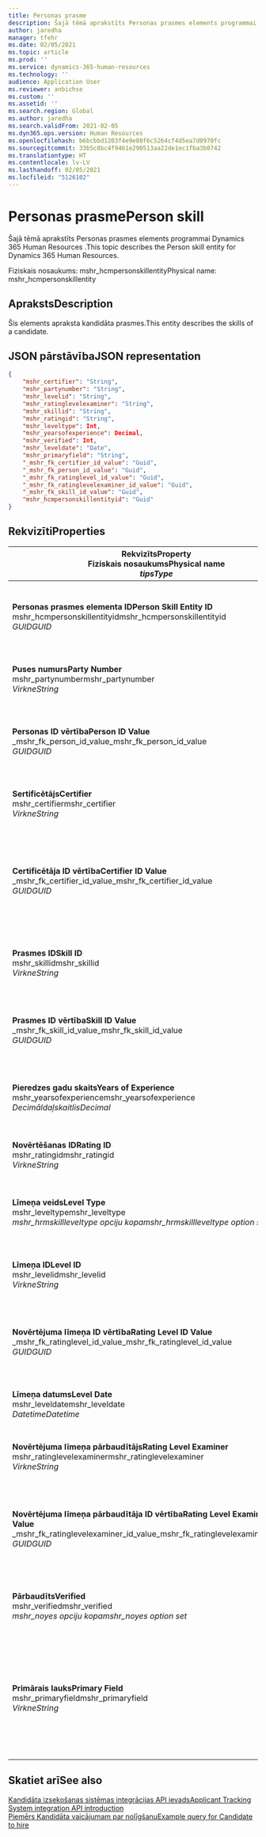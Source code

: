 ```yaml
---
title: Personas prasme
description: Šajā tēmā aprakstīts Personas prasmes elements programmai Dynamics 365 Human Resources .
author: jaredha
manager: tfehr
ms.date: 02/05/2021
ms.topic: article
ms.prod: ''
ms.service: dynamics-365-human-resources
ms.technology: ''
audience: Application User
ms.reviewer: anbichse
ms.custom: ''
ms.assetid: ''
ms.search.region: Global
ms.author: jaredha
ms.search.validFrom: 2021-02-05
ms.dyn365.ops.version: Human Resources
ms.openlocfilehash: b6bcbbd1203f4e9e80f6c5264cf4d5ea7d0970fc
ms.sourcegitcommit: 33b5c8bc4f9461e290513aa22de1ec1fba3b0742
ms.translationtype: HT
ms.contentlocale: lv-LV
ms.lasthandoff: 02/05/2021
ms.locfileid: "5126102"
---
```

# <a name="person-skill"></a><span data-ttu-id="b2a7b-103">Personas prasme</span><span class="sxs-lookup"><span data-stu-id="b2a7b-103">Person skill</span></span>

<span data-ttu-id="b2a7b-104">Šajā tēmā aprakstīts Personas prasmes elements programmai Dynamics 365 Human Resources .</span><span class="sxs-lookup"><span data-stu-id="b2a7b-104">This topic describes the Person skill entity for Dynamics 365 Human Resources.</span></span>

<span data-ttu-id="b2a7b-105">Fiziskais nosaukums: mshr_hcmpersonskillentity</span><span class="sxs-lookup"><span data-stu-id="b2a7b-105">Physical name: mshr_hcmpersonskillentity</span></span>

## <a name="description"></a><span data-ttu-id="b2a7b-106">Apraksts</span><span class="sxs-lookup"><span data-stu-id="b2a7b-106">Description</span></span>

<span data-ttu-id="b2a7b-107">Šis elements apraksta kandidāta prasmes.</span><span class="sxs-lookup"><span data-stu-id="b2a7b-107">This entity describes the skills of a candidate.</span></span>

## <a name="json-representation"></a><span data-ttu-id="b2a7b-108">JSON pārstāvība</span><span class="sxs-lookup"><span data-stu-id="b2a7b-108">JSON representation</span></span>

```json
{
    "mshr_certifier": "String",
    "mshr_partynumber": "String",
    "mshr_levelid": "String",
    "mshr_ratinglevelexaminer": "String",
    "mshr_skillid": "String",
    "mshr_ratingid": "String",
    "mshr_leveltype": Int,
    "mshr_yearsofexperience": Decimal,
    "mshr_verified": Int,
    "mshr_leveldate": "Date",
    "mshr_primaryfield": "String",
    "_mshr_fk_certifier_id_value": "Guid",
    "_mshr_fk_person_id_value": "Guid",
    "_mshr_fk_ratinglevel_id_value": "Guid",
    "_mshr_fk_ratinglevelexaminer_id_value": "Guid",
    "_mshr_fk_skill_id_value": "Guid",
    "mshr_hcmpersonskillentityid": "Guid"
}
```

## <a name="properties"></a><span data-ttu-id="b2a7b-109">Rekvizīti</span><span class="sxs-lookup"><span data-stu-id="b2a7b-109">Properties</span></span>

| <span data-ttu-id="b2a7b-110">Rekvizīts</span><span class="sxs-lookup"><span data-stu-id="b2a7b-110">Property</span></span><br><span data-ttu-id="b2a7b-111">**Fiziskais nosaukums**</span><span class="sxs-lookup"><span data-stu-id="b2a7b-111">**Physical name**</span></span><br><span data-ttu-id="b2a7b-112">**_tips_**</span><span class="sxs-lookup"><span data-stu-id="b2a7b-112">**_Type_**</span></span> | <span data-ttu-id="b2a7b-113">Izmantot</span><span class="sxs-lookup"><span data-stu-id="b2a7b-113">Use</span></span> | <span data-ttu-id="b2a7b-114">Apraksts</span><span class="sxs-lookup"><span data-stu-id="b2a7b-114">Description</span></span> |
| --- | --- | --- |
| <span data-ttu-id="b2a7b-115">**Personas prasmes elementa ID**</span><span class="sxs-lookup"><span data-stu-id="b2a7b-115">**Person Skill Entity ID**</span></span><br><span data-ttu-id="b2a7b-116">mshr_hcmpersonskillentityid</span><span class="sxs-lookup"><span data-stu-id="b2a7b-116">mshr_hcmpersonskillentityid</span></span><br><span data-ttu-id="b2a7b-117">*GUID*</span><span class="sxs-lookup"><span data-stu-id="b2a7b-117">*GUID*</span></span> | <span data-ttu-id="b2a7b-118">Tikai lasāms</span><span class="sxs-lookup"><span data-stu-id="b2a7b-118">Read-only</span></span><br><span data-ttu-id="b2a7b-119">Obligāts</span><span class="sxs-lookup"><span data-stu-id="b2a7b-119">Required</span></span> | <span data-ttu-id="b2a7b-120">Sistēmas ģenerēts unikāls identifikators elementa ierakstam.</span><span class="sxs-lookup"><span data-stu-id="b2a7b-120">System-generated unique identifier for the entity record.</span></span> |
| <span data-ttu-id="b2a7b-121">**Puses numurs**</span><span class="sxs-lookup"><span data-stu-id="b2a7b-121">**Party Number**</span></span><br><span data-ttu-id="b2a7b-122">mshr_partynumber</span><span class="sxs-lookup"><span data-stu-id="b2a7b-122">mshr_partynumber</span></span><br><span data-ttu-id="b2a7b-123">*Virkne*</span><span class="sxs-lookup"><span data-stu-id="b2a7b-123">*String*</span></span> | <span data-ttu-id="b2a7b-124">Lasīt/rakstīt</span><span class="sxs-lookup"><span data-stu-id="b2a7b-124">Read/write</span></span><br><span data-ttu-id="b2a7b-125">Obligāts</span><span class="sxs-lookup"><span data-stu-id="b2a7b-125">Required</span></span> |   <span data-ttu-id="b2a7b-126">Saistītās puses (personas) ieraksta ID.</span><span class="sxs-lookup"><span data-stu-id="b2a7b-126">The ID of the associated party (person) record.</span></span> |
| <span data-ttu-id="b2a7b-127">**Personas ID vērtība**</span><span class="sxs-lookup"><span data-stu-id="b2a7b-127">**Person ID Value**</span></span><br><span data-ttu-id="b2a7b-128">_mshr_fk_person_id_value</span><span class="sxs-lookup"><span data-stu-id="b2a7b-128">_mshr_fk_person_id_value</span></span><br><span data-ttu-id="b2a7b-129">*GUID*</span><span class="sxs-lookup"><span data-stu-id="b2a7b-129">*GUID*</span></span> | <span data-ttu-id="b2a7b-130">Tikai lasāms</span><span class="sxs-lookup"><span data-stu-id="b2a7b-130">Read-only</span></span><br><span data-ttu-id="b2a7b-131">Obligāts</span><span class="sxs-lookup"><span data-stu-id="b2a7b-131">Required</span></span><br><span data-ttu-id="b2a7b-132">Ārējā atslēga: mshr_dirpersonentity mshr_dirpersonentityid</span><span class="sxs-lookup"><span data-stu-id="b2a7b-132">Foreign key: mshr_dirpersonentityid of mshr_dirpersonentity</span></span> | <span data-ttu-id="b2a7b-133">Sistēmas ģenerēts puses (personas) elementa ieraksta identifikators.</span><span class="sxs-lookup"><span data-stu-id="b2a7b-133">The system-generated identifier of the party (person) entity record.</span></span> |
| <span data-ttu-id="b2a7b-134">**Sertificētājs**</span><span class="sxs-lookup"><span data-stu-id="b2a7b-134">**Certifier**</span></span><br><span data-ttu-id="b2a7b-135">mshr_certifier</span><span class="sxs-lookup"><span data-stu-id="b2a7b-135">mshr_certifier</span></span><br><span data-ttu-id="b2a7b-136">*Virkne*</span><span class="sxs-lookup"><span data-stu-id="b2a7b-136">*String*</span></span> | <span data-ttu-id="b2a7b-137">Lasīt/rakstīt</span><span class="sxs-lookup"><span data-stu-id="b2a7b-137">Read/write</span></span><br><span data-ttu-id="b2a7b-138">Neobligāti</span><span class="sxs-lookup"><span data-stu-id="b2a7b-138">Optional</span></span> | <span data-ttu-id="b2a7b-139">Tā darbinieka numurs, kurš sertificējis šo prasmi.</span><span class="sxs-lookup"><span data-stu-id="b2a7b-139">The personnel number of the worker who certified this skill.</span></span> |
| <span data-ttu-id="b2a7b-140">**Certificētāja ID vērtība**</span><span class="sxs-lookup"><span data-stu-id="b2a7b-140">**Certifier ID Value**</span></span><br><span data-ttu-id="b2a7b-141">_mshr_fk_certifier_id_value</span><span class="sxs-lookup"><span data-stu-id="b2a7b-141">_mshr_fk_certifier_id_value</span></span><br><span data-ttu-id="b2a7b-142">*GUID*</span><span class="sxs-lookup"><span data-stu-id="b2a7b-142">*GUID*</span></span> | <span data-ttu-id="b2a7b-143">Tikai lasāms</span><span class="sxs-lookup"><span data-stu-id="b2a7b-143">Read-only</span></span><br><span data-ttu-id="b2a7b-144">Neobligāti</span><span class="sxs-lookup"><span data-stu-id="b2a7b-144">Optional</span></span><br><span data-ttu-id="b2a7b-145">Ārējā atslēga: mshr_hcmworkerentity mshr_hcmworkerentityid</span><span class="sxs-lookup"><span data-stu-id="b2a7b-145">Foreign key: mshr_hcmworkerentityid of mshr_hcmworkerentity</span></span> | <span data-ttu-id="b2a7b-146">Sistēmas ģenerēts darbinieka ieraksta unikālais identifikators darbiniekam, kurš sertificēja prasmi.</span><span class="sxs-lookup"><span data-stu-id="b2a7b-146">System-generated unique identifier of the worker record for the worker who certified the skill.</span></span> |
| <span data-ttu-id="b2a7b-147">**Prasmes ID**</span><span class="sxs-lookup"><span data-stu-id="b2a7b-147">**Skill ID**</span></span><br><span data-ttu-id="b2a7b-148">mshr_skillid</span><span class="sxs-lookup"><span data-stu-id="b2a7b-148">mshr_skillid</span></span><br><span data-ttu-id="b2a7b-149">*Virkne*</span><span class="sxs-lookup"><span data-stu-id="b2a7b-149">*String*</span></span> | <span data-ttu-id="b2a7b-150">Lasīt/rakstīt</span><span class="sxs-lookup"><span data-stu-id="b2a7b-150">Read/write</span></span><br><span data-ttu-id="b2a7b-151">Obligāts</span><span class="sxs-lookup"><span data-stu-id="b2a7b-151">Required</span></span> | <span data-ttu-id="b2a7b-152">Personāla pārvaldībā definētais prasmes identifikators.</span><span class="sxs-lookup"><span data-stu-id="b2a7b-152">The identifier of the skill defined in Human Resources.</span></span> |
| <span data-ttu-id="b2a7b-153">**Prasmes ID vērtība**</span><span class="sxs-lookup"><span data-stu-id="b2a7b-153">**Skill ID Value**</span></span><br><span data-ttu-id="b2a7b-154">_mshr_fk_skill_id_value</span><span class="sxs-lookup"><span data-stu-id="b2a7b-154">_mshr_fk_skill_id_value</span></span><br><span data-ttu-id="b2a7b-155">*GUID*</span><span class="sxs-lookup"><span data-stu-id="b2a7b-155">*GUID*</span></span> | <span data-ttu-id="b2a7b-156">Tikai lasāms</span><span class="sxs-lookup"><span data-stu-id="b2a7b-156">Read-only</span></span><br><span data-ttu-id="b2a7b-157">Obligāts</span><span class="sxs-lookup"><span data-stu-id="b2a7b-157">Required</span></span><br><span data-ttu-id="b2a7b-158">Ārējā atslēga: mshr_hcmskillentityid of mshr_hcmskillentity</span><span class="sxs-lookup"><span data-stu-id="b2a7b-158">Foreign key: mshr_hcmskillentityid of mshr_hcmskillentity</span></span> | <span data-ttu-id="b2a7b-159">Sistēmas ģenerēts atlasītās prasmes identifikators.</span><span class="sxs-lookup"><span data-stu-id="b2a7b-159">The system-generated identifier of the selected skill.</span></span> |
| <span data-ttu-id="b2a7b-160">**Pieredzes gadu skaits**</span><span class="sxs-lookup"><span data-stu-id="b2a7b-160">**Years of Experience**</span></span><br><span data-ttu-id="b2a7b-161">mshr_yearsofexperience</span><span class="sxs-lookup"><span data-stu-id="b2a7b-161">mshr_yearsofexperience</span></span><br><span data-ttu-id="b2a7b-162">*Decimāldaļskaitlis*</span><span class="sxs-lookup"><span data-stu-id="b2a7b-162">*Decimal*</span></span> | <span data-ttu-id="b2a7b-163">Lasīt/rakstīt</span><span class="sxs-lookup"><span data-stu-id="b2a7b-163">Read/write</span></span><br><span data-ttu-id="b2a7b-164">Neobligāti</span><span class="sxs-lookup"><span data-stu-id="b2a7b-164">Optional</span></span> | <span data-ttu-id="b2a7b-165">Pieredzes gadu skaits, kopš kandidātam ir šī prasme.</span><span class="sxs-lookup"><span data-stu-id="b2a7b-165">The years of experience the candidate has in this skill.</span></span> |
| <span data-ttu-id="b2a7b-166">**Novērtēšanas ID**</span><span class="sxs-lookup"><span data-stu-id="b2a7b-166">**Rating ID**</span></span><br><span data-ttu-id="b2a7b-167">mshr_ratingid</span><span class="sxs-lookup"><span data-stu-id="b2a7b-167">mshr_ratingid</span></span><br><span data-ttu-id="b2a7b-168">*Virkne*</span><span class="sxs-lookup"><span data-stu-id="b2a7b-168">*String*</span></span> | <span data-ttu-id="b2a7b-169">Lasīt/rakstīt</span><span class="sxs-lookup"><span data-stu-id="b2a7b-169">Read/write</span></span><br><span data-ttu-id="b2a7b-170">Obligāts</span><span class="sxs-lookup"><span data-stu-id="b2a7b-170">Required</span></span> | <span data-ttu-id="b2a7b-171">Vērtēšanas skalas veids.</span><span class="sxs-lookup"><span data-stu-id="b2a7b-171">The rating scale type.</span></span> <span data-ttu-id="b2a7b-172">Šī elementa vērtība ir **Prasmes**.</span><span class="sxs-lookup"><span data-stu-id="b2a7b-172">For this entity, the value is **Skills**.</span></span> |
| <span data-ttu-id="b2a7b-173">**Līmeņa veids**</span><span class="sxs-lookup"><span data-stu-id="b2a7b-173">**Level Type**</span></span><br><span data-ttu-id="b2a7b-174">mshr_leveltype</span><span class="sxs-lookup"><span data-stu-id="b2a7b-174">mshr_leveltype</span></span><br><span data-ttu-id="b2a7b-175">*mshr_hrmskillleveltype opciju kopa*</span><span class="sxs-lookup"><span data-stu-id="b2a7b-175">*mshr_hrmskillleveltype option set*</span></span> | <span data-ttu-id="b2a7b-176">Lasīt/rakstīt</span><span class="sxs-lookup"><span data-stu-id="b2a7b-176">Read/write</span></span><br><span data-ttu-id="b2a7b-177">Obligāts</span><span class="sxs-lookup"><span data-stu-id="b2a7b-177">Required</span></span> | <span data-ttu-id="b2a7b-178">Veidam iedalīta kategorija līmenim, kas piešķirts prasmei.</span><span class="sxs-lookup"><span data-stu-id="b2a7b-178">A type categorization for the level assigned to the skill.</span></span> |
| <span data-ttu-id="b2a7b-179">**Līmeņa ID**</span><span class="sxs-lookup"><span data-stu-id="b2a7b-179">**Level ID**</span></span><br><span data-ttu-id="b2a7b-180">mshr_levelid</span><span class="sxs-lookup"><span data-stu-id="b2a7b-180">mshr_levelid</span></span><br><span data-ttu-id="b2a7b-181">*Virkne*</span><span class="sxs-lookup"><span data-stu-id="b2a7b-181">*String*</span></span> | <span data-ttu-id="b2a7b-182">Lasīt/rakstīt</span><span class="sxs-lookup"><span data-stu-id="b2a7b-182">Read/write</span></span><br><span data-ttu-id="b2a7b-183">Obligāts</span><span class="sxs-lookup"><span data-stu-id="b2a7b-183">Required</span></span> | <span data-ttu-id="b2a7b-184">Vērtējuma līmeņa ID, kas kandidātam ir šai prasmei.</span><span class="sxs-lookup"><span data-stu-id="b2a7b-184">The ID of the Rating Level the candidate has for this skill.</span></span> |
| <span data-ttu-id="b2a7b-185">**Novērtējuma līmeņa ID vērtība**</span><span class="sxs-lookup"><span data-stu-id="b2a7b-185">**Rating Level ID Value**</span></span><br><span data-ttu-id="b2a7b-186">_mshr_fk_ratinglevel_id_value</span><span class="sxs-lookup"><span data-stu-id="b2a7b-186">_mshr_fk_ratinglevel_id_value</span></span><br><span data-ttu-id="b2a7b-187">*GUID*</span><span class="sxs-lookup"><span data-stu-id="b2a7b-187">*GUID*</span></span> | <span data-ttu-id="b2a7b-188">Tikai lasāms</span><span class="sxs-lookup"><span data-stu-id="b2a7b-188">Read-only</span></span><br><span data-ttu-id="b2a7b-189">Obligāts</span><span class="sxs-lookup"><span data-stu-id="b2a7b-189">Required</span></span><br><span data-ttu-id="b2a7b-190">Ārējā atslēga: mshr_hcmratinglevelentity mshr_hcmratinglevelentityid</span><span class="sxs-lookup"><span data-stu-id="b2a7b-190">Foreign key: mshr_hcmratinglevelentityid of mshr_hcmratinglevelentity</span></span> | <span data-ttu-id="b2a7b-191">Sistēmas ģenerēts novērtējuma līmeņa identifikators.</span><span class="sxs-lookup"><span data-stu-id="b2a7b-191">The system-generated identifier of the rating level.</span></span> |
| <span data-ttu-id="b2a7b-192">**Līmeņa datums**</span><span class="sxs-lookup"><span data-stu-id="b2a7b-192">**Level Date**</span></span><br><span data-ttu-id="b2a7b-193">mshr_leveldate</span><span class="sxs-lookup"><span data-stu-id="b2a7b-193">mshr_leveldate</span></span><br><span data-ttu-id="b2a7b-194">*Datetime*</span><span class="sxs-lookup"><span data-stu-id="b2a7b-194">*Datetime*</span></span> | <span data-ttu-id="b2a7b-195">Lasīt/rakstīt</span><span class="sxs-lookup"><span data-stu-id="b2a7b-195">Read/write</span></span><br><span data-ttu-id="b2a7b-196">Obligāts</span><span class="sxs-lookup"><span data-stu-id="b2a7b-196">Required</span></span> | <span data-ttu-id="b2a7b-197">Datums, kurā kandidāta prasme tika novērtēta.</span><span class="sxs-lookup"><span data-stu-id="b2a7b-197">The date at which the candidate was rated in the skill.</span></span> |
| <span data-ttu-id="b2a7b-198">**Novērtējuma līmeņa pārbaudītājs**</span><span class="sxs-lookup"><span data-stu-id="b2a7b-198">**Rating Level Examiner**</span></span><br><span data-ttu-id="b2a7b-199">mshr_ratinglevelexaminer</span><span class="sxs-lookup"><span data-stu-id="b2a7b-199">mshr_ratinglevelexaminer</span></span><br><span data-ttu-id="b2a7b-200">*Virkne*</span><span class="sxs-lookup"><span data-stu-id="b2a7b-200">*String*</span></span> | <span data-ttu-id="b2a7b-201">Lasīt/rakstīt</span><span class="sxs-lookup"><span data-stu-id="b2a7b-201">Read/write</span></span><br><span data-ttu-id="b2a7b-202">Neobligāti</span><span class="sxs-lookup"><span data-stu-id="b2a7b-202">Optional</span></span> | <span data-ttu-id="b2a7b-203">Tā darbinieka numurs, kurš novērtēja kandidātu.</span><span class="sxs-lookup"><span data-stu-id="b2a7b-203">The personnel number of the worker who rated the candidate.</span></span> |
| <span data-ttu-id="b2a7b-204">**Novērtējuma līmeņa pārbaudītāja ID vērtība**</span><span class="sxs-lookup"><span data-stu-id="b2a7b-204">**Rating Level Examiner ID Value**</span></span><br><span data-ttu-id="b2a7b-205">_mshr_fk_ratinglevelexaminer_id_value</span><span class="sxs-lookup"><span data-stu-id="b2a7b-205">_mshr_fk_ratinglevelexaminer_id_value</span></span><br><span data-ttu-id="b2a7b-206">*GUID*</span><span class="sxs-lookup"><span data-stu-id="b2a7b-206">*GUID*</span></span> | <span data-ttu-id="b2a7b-207">Tikai lasāms</span><span class="sxs-lookup"><span data-stu-id="b2a7b-207">Read-only</span></span><br><span data-ttu-id="b2a7b-208">Neobligāti</span><span class="sxs-lookup"><span data-stu-id="b2a7b-208">Optional</span></span><br><span data-ttu-id="b2a7b-209">Ārējā atslēga: mshr_hcmworkerentity mshr_hcmworkerentityid</span><span class="sxs-lookup"><span data-stu-id="b2a7b-209">Foreign key: mshr_hcmworkerentityid of mshr_hcmworkerentity</span></span> | <span data-ttu-id="b2a7b-210">Sistēmas ģenerēts tā darbinieka identifikators, kurš pārbaudīja kandidāta prasmes līmeni.</span><span class="sxs-lookup"><span data-stu-id="b2a7b-210">The system-generated identifier of the worker who examined the candidate’s skill level.</span></span> |
| <span data-ttu-id="b2a7b-211">**Pārbaudīts**</span><span class="sxs-lookup"><span data-stu-id="b2a7b-211">**Verified**</span></span><br><span data-ttu-id="b2a7b-212">mshr_verified</span><span class="sxs-lookup"><span data-stu-id="b2a7b-212">mshr_verified</span></span><br><span data-ttu-id="b2a7b-213">*mshr_noyes opciju kopa*</span><span class="sxs-lookup"><span data-stu-id="b2a7b-213">*mshr_noyes option set*</span></span> | <span data-ttu-id="b2a7b-214">Lasīt/rakstīt</span><span class="sxs-lookup"><span data-stu-id="b2a7b-214">Read/write</span></span><br><span data-ttu-id="b2a7b-215">Obligāts</span><span class="sxs-lookup"><span data-stu-id="b2a7b-215">Required</span></span> | <span data-ttu-id="b2a7b-216">Norāda, vai novērtētais prasmes līmenis ir pārbaudīts.</span><span class="sxs-lookup"><span data-stu-id="b2a7b-216">Indicates whether the assessed skill level has been verified.</span></span> |
| <span data-ttu-id="b2a7b-217">**Primārais lauks**</span><span class="sxs-lookup"><span data-stu-id="b2a7b-217">**Primary Field**</span></span><br><span data-ttu-id="b2a7b-218">mshr_primaryfield</span><span class="sxs-lookup"><span data-stu-id="b2a7b-218">mshr_primaryfield</span></span><br><span data-ttu-id="b2a7b-219">*Virkne*</span><span class="sxs-lookup"><span data-stu-id="b2a7b-219">*String*</span></span> | <span data-ttu-id="b2a7b-220">Tikai lasāms</span><span class="sxs-lookup"><span data-stu-id="b2a7b-220">Read-only</span></span><br><span data-ttu-id="b2a7b-221">Obligāts</span><span class="sxs-lookup"><span data-stu-id="b2a7b-221">Required</span></span> | <span data-ttu-id="b2a7b-222">Lauks, kas jāizmanto kā elementa ieraksta identifikators.</span><span class="sxs-lookup"><span data-stu-id="b2a7b-222">Field to be used as an identifier of the entity record.</span></span> <span data-ttu-id="b2a7b-223">Puses numura, līmeņa veida, prasmes ID un līmeņa datuma kombinācija.</span><span class="sxs-lookup"><span data-stu-id="b2a7b-223">Combination of party number, level type, skill ID, and level date.</span></span> |

## <a name="see-also"></a><span data-ttu-id="b2a7b-224">Skatiet arī</span><span class="sxs-lookup"><span data-stu-id="b2a7b-224">See also</span></span>

[<span data-ttu-id="b2a7b-225">Kandidāta izsekošanas sistēmas integrācijas API ievads</span><span class="sxs-lookup"><span data-stu-id="b2a7b-225">Applicant Tracking System integration API introduction</span></span>](hr-admin-integration-ats-api-introduction.md)<br>
[<span data-ttu-id="b2a7b-226">Piemērs Kandidāta vaicājumam par nolīgšanu</span><span class="sxs-lookup"><span data-stu-id="b2a7b-226">Example query for Candidate to hire</span></span>](hr-admin-integration-ats-api-candidate-to-hire-example-query.md)

